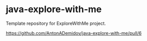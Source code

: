 # java-explore-with-me
Template repository for ExploreWithMe project.

https://github.com/AntonADemidov/java-explore-with-me/pull/6